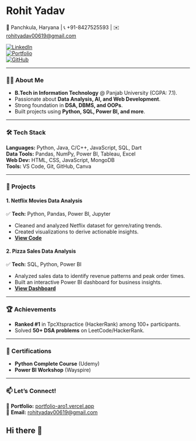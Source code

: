 # Rohit Yadav  
📍 Panchkula, Haryana | 📞 +91-8427525593 | ✉️ rohityadav00619@gmail.com  

[![LinkedIn](https://img.shields.io/badge/LinkedIn-Rohit_Yadav-0077B5?style=flat&logo=linkedin)](https://www.linkedin.com/in/rohityadav00619/)  
[![Portfolio](https://img.shields.io/badge/Portfolio-Live-FF5722?style=flat&logo=vercel)](https://portfolio-aro1.vercel.app/)  
[![GitHub](https://img.shields.io/badge/GitHub-Rohit_Yadav-181717?style=flat&logo=github)](https://github.com/krissi0619)  

---

### **👨‍💻 About Me**  
- **B.Tech in Information Technology** @ Panjab University (CGPA: 7.1).  
- Passionate about **Data Analysis, AI, and Web Development**.  
- Strong foundation in **DSA, DBMS, and OOPs**.  
- Built projects using **Python, SQL, Power BI, and more**.  

---

### **🛠️ Tech Stack**  
**Languages:** Python, Java, C/C++, JavaScript, SQL, Dart  
**Data Tools:** Pandas, NumPy, Power BI, Tableau, Excel  
**Web Dev:** HTML, CSS, JavaScript, MongoDB  
**Tools:** VS Code, Git, GitHub, Canva  

---

### **🚀 Projects**  
#### **1. Netflix Movies Data Analysis**  
✅ **Tech:** Python, Pandas, Power BI, Jupyter  
- Cleaned and analyzed Netflix dataset for genre/rating trends.  
- Created visualizations to derive actionable insights.  
- **[View Code](https://github.com/krissi0619/NetflixMoviesDataAnalysis)**  

#### **2. Pizza Sales Data Analysis**  
✅ **Tech:** SQL, Python, Power BI  
- Analyzed sales data to identify revenue patterns and peak order times.  
- Built an interactive Power BI dashboard for business insights.  
- **[View Dashboard](your-powerbi-link)**  

---

### **🏆 Achievements**  
- **Ranked #1** in TpcXtspractice (HackerRank) among 100+ participants.  
- Solved **50+ DSA problems** on LeetCode/HackerRank.  

---

### **📜 Certifications**  
- **Python Complete Course** (Udemy)  
- **Power BI Workshop** (Wayspire)  

---

### **📫 Let’s Connect!**  
🔗 **Portfolio:** [portfolio-aro1.vercel.app](https://portfolio-aro1.vercel.app/)  
📧 **Email:** rohityadav00619@gmail.com  
## Hi there 👋

<!--
**krissi0619/krissi0619** is a ✨ _special_ ✨ repository because its `README.md` (this file) appears on your GitHub profile.

Here are some ideas to get you started:

- 🔭 I’m currently working on ...
- 🌱 I’m currently learning ...
- 👯 I’m looking to collaborate on ...
- 🤔 I’m looking for help with ...
- 💬 Ask me about ...
- 📫 How to reach me: ...
- 😄 Pronouns: ...
- ⚡ Fun fact: ...
-->
